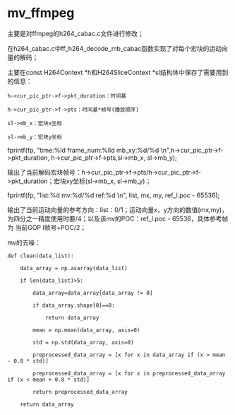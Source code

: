 # mv_ffmpeg
主要是对ffmpeg的h264_cabac.c文件进行修改；

在h264_cabac.c中ff_h264_decode_mb_cabac函数实现了对每个宏块的运动向量的解码；

主要在const H264Context *h和H264SliceContext *sl结构体中保存了需要用到的信息：

    h->cur_pic_ptr->f->pkt_duration：时间基
    
    h->cur_pic_ptr->f->pts：时间基*帧号(播放顺序)
    
    sl->mb_x：宏块x坐标
    
    sl->mb_y：宏块y坐标
    
fprintf(fp, "time:%ld frame_num:%lld mb_xy:%d/%d \n",h->cur_pic_ptr->f->pkt_duration, h->cur_pic_ptr->f->pts,sl->mb_x, sl->mb_y);

输出了当前解码宏块帧号：h->cur_pic_ptr->f->pts/h->cur_pic_ptr->f->pkt_duration；宏块xy坐标(sl->mb_x, sl->mb_y)；

fprintf(fp, "list:%d mv:%d/%d ref:%d \n", list, mx, my, ref_l.poc - 65536);

输出了当前运动向量的参考方向：list：0/1；运动向量x，y方向的数值(mx,my)，为四分之一精度使用时要/4；以及该mv的POC：ref_l.poc - 65536，具体参考帧为 当前GOP I帧号+POC/2；

mv的去噪：

    def clean(data_list):

        data_array = np.asarray(data_list)

        if len(data_list)>5:

            data_array=data_array[data_array != 0]

            if data_array.shape[0]==0:

                return data_array

            mean = np.mean(data_array, axis=0)

            std = np.std(data_array, axis=0)

            preprocessed_data_array = [x for x in data_array if (x > mean - 0.8 * std)]

            preprocessed_data_array = [x for x in preprocessed_data_array if (x < mean + 0.8 * std)]

            return preprocessed_data_array

        return data_array
